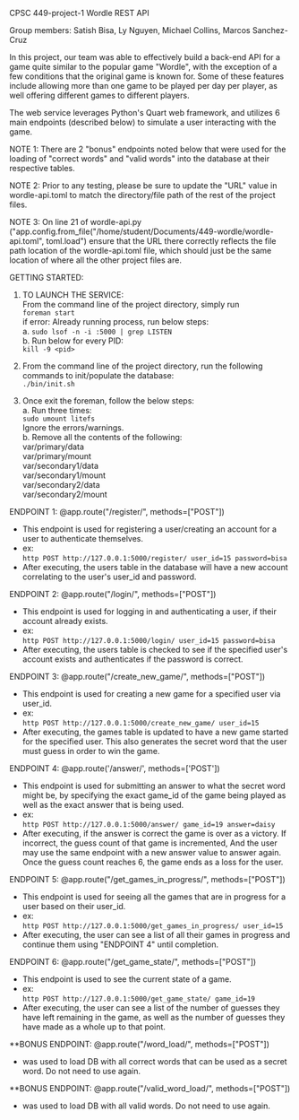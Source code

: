 CPSC 449-project-1
Wordle REST API

Group members:
Satish Bisa,
 Ly Nguyen,
 Michael Collins,
 Marcos Sanchez-Cruz


In this project, our team was able to effectively build a back-end API for a game quite similar to the popular game "Wordle", with the exception of a few
conditions that the original game is known for. Some of these features include allowing more than one game to be played per day per player, as well offering
different games to different players. 

The web service leverages Python's Quart web framework, and utilizes 6 main endpoints (described below) to simulate a user interacting with the game. 

NOTE 1: There are 2 "bonus" endpoints noted below that were used for the loading of "correct words" and "valid words" into the database at their respective 
tables.

NOTE 2: Prior to any testing, please be sure to update the "URL" value in wordle-api.toml to match the directory/file path of the rest of the project files.

NOTE 3: On line 21 of wordle-api.py ("app.config.from_file("/home/student/Documents/449-wordle/wordle-api.toml", toml.load") ensure that the URL there correctly reflects the file path location of the wordle-api.toml file, which should just be the same location of where all the other project files are. 


GETTING STARTED:

1. TO LAUNCH THE SERVICE:  
From the command line of the project directory, simply run   
	`foreman start`  
if error: Already running process, run below steps:  
	a. `sudo lsof -n -i :5000 | grep LISTEN`  
	b. Run below for every PID:  
	   `kill -9 <pid>`  

2. From the command line of the project directory, run the following commands to init/populate the database:  
	`./bin/init.sh`

3. Once exit the foreman, follow the below steps:  
	a. Run three times:   
		`sudo umount litefs`  
	Ignore the errors/warnings.  
	b. Remove all the contents of the following:  
		var/primary/data  
		var/primary/mount  
		var/secondary1/data  
		var/secondary1/mount  
		var/secondary2/data  
		var/secondary2/mount


ENDPOINT 1: @app.route("/register/", methods=["POST"])
- This endpoint is used for registering a user/creating an account for a user to authenticate themselves.
- ex:   
	`http POST http://127.0.0.1:5000/register/ user_id=15 password=bisa`  
- After executing, the users table in the database will have a new account correlating to the user's user_id and password.

ENDPOINT 2: @app.route("/login/", methods=["POST"])
- This endpoint is used for logging in and authenticating a user, if their account already exists. 
- ex:   
	`http POST http://127.0.0.1:5000/login/ user_id=15 password=bisa`  
- After executing, the users table is checked to see if the specified user's account exists and authenticates if the password is correct.

ENDPOINT 3: @app.route("/create_new_game/", methods=["POST"])
- This endpoint is used for creating a new game for a specified user via user_id.
- ex:   
	`http POST http://127.0.0.1:5000/create_new_game/ user_id=15`  
- After executing, the games table is updated to have a new game started for the specified user. This also generates the secret word
that the user must guess in order to win the game.

ENDPOINT 4: @app.route('/answer/', methods=['POST'])
- This endpoint is used for submitting an answer to what the secret word might be, by specifying the exact game_id of the game being
played as well as the exact answer that is being used.
- ex:   
	`http POST http://127.0.0.1:5000/answer/ game_id=19 answer=daisy`  
- After executing, if the answer is correct the game is over as a victory. If incorrect, the guess count of that game is incremented,
And the user may use the same endpoint with a new answer value to answer again. Once the guess count reaches 6, the game ends as a 
loss for the user. 

ENDPOINT 5: @app.route("/get_games_in_progress/", methods=["POST"])
- This endpoint is used for seeing all the games that are in progress for a user based on their user_id.
- ex:   
	`http POST http://127.0.0.1:5000/get_games_in_progress/ user_id=15`  
- After executing, the user can see a list of all their games in progress and continue them using "ENDPOINT 4" until completion.

ENDPOINT 6: @app.route("/get_game_state/", methods=["POST"])
- This endpoint is used to see the current state of a game.
- ex:   
	`http POST http://127.0.0.1:5000/get_game_state/ game_id=19`  
- After executing, the user can see a list of the number of guesses they have left remaining in the game, as well as the number
of guesses they have made as a whole up to that point.

**BONUS ENDPOINT: @app.route("/word_load/", methods=["POST"])
- was used to load DB with all correct words that can be used as a secret word. Do not need to use again.

**BONUS ENDPOINT: @app.route("/valid_word_load/", methods=["POST"])
- was used to load DB with all valid words. Do not need to use again.
